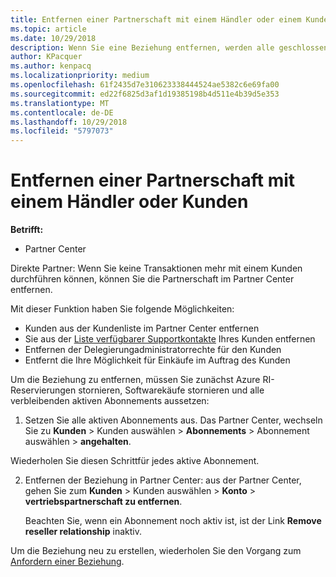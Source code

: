 ```yaml
---
title: Entfernen einer Partnerschaft mit einem Händler oder einem Kunden | Partner Center
ms.topic: article
ms.date: 10/29/2018
description: Wenn Sie eine Beziehung entfernen, werden alle geschlossenen Geschäftsbeziehungen aus der Ansicht in Partner Center entfernt.
author: KPacquer
ms.author: kenpacq
ms.localizationpriority: medium
ms.openlocfilehash: 61f2435d7e310623338444524ae5382c6e69fa00
ms.sourcegitcommit: ed22f6825d3af1d19385198b4d511e4b39d5e353
ms.translationtype: MT
ms.contentlocale: de-DE
ms.lasthandoff: 10/29/2018
ms.locfileid: "5797073"
---
```

# <a name="remove-a-reseller-relationship-with-a-customer"></a>Entfernen einer Partnerschaft mit einem Händler oder Kunden

**Betrifft:**

-   Partner Center

Direkte Partner: Wenn Sie keine Transaktionen mehr mit einem Kunden durchführen können, können Sie die Partnerschaft im Partner Center entfernen. 

Mit dieser Funktion haben Sie folgende Möglichkeiten:
*  Kunden aus der Kundenliste im Partner Center entfernen
*  Sie aus der [Liste verfügbarer Supportkontakte](assign-support-contacts.md) Ihres Kunden entfernen
*  Entfernen der Delegierungadministratorrechte für den Kunden
*  Entfernt die Ihre Möglichkeit für Einkäufe im Auftrag des Kunden

Um die Beziehung zu entfernen, müssen Sie zunächst Azure RI-Reservierungen stornieren, Softwarekäufe stornieren und alle verbleibenden aktiven Abonnements aussetzen:

1.  Setzen Sie alle aktiven Abonnements aus. Das Partner Center, wechseln Sie zu **Kunden** > Kunden auswählen > **Abonnements** > Abonnement auswählen > **angehalten**. 

   Wiederholen Sie diesen Schrittfür jedes aktive Abonnement.

2.  Entfernen der Beziehung in Partner Center: aus der Partner Center, gehen Sie zum **Kunden** > Kunden auswählen > **Konto** > **vertriebspartnerschaft zu entfernen**.

    Beachten Sie, wenn ein Abonnement noch aktiv ist, ist der Link **Remove reseller relationship** inaktiv. 

Um die Beziehung neu zu erstellen, wiederholen Sie den Vorgang zum [Anfordern einer Beziehung](request-a-relationship-with-a-customer.md).
